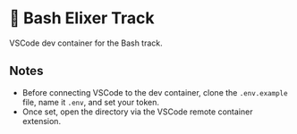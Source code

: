 # 👊 Bash Elixer Track

VSCode dev container for the Bash track.

## Notes

* Before connecting VSCode to the dev container, clone the `.env.example` file, name it `.env`, and set your token.
* Once set, open the directory via the VSCode remote container extension.
